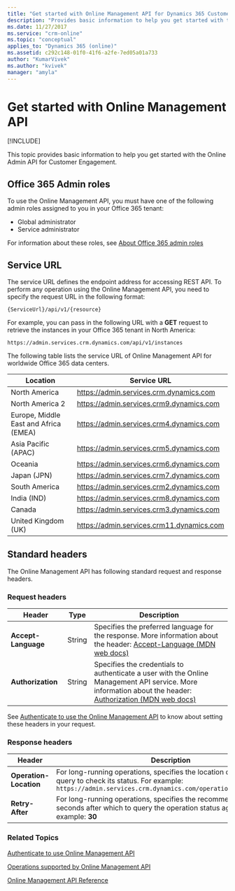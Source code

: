 ```yaml
---
title: "Get started with Online Management API for Dynamics 365 Customer Engagement| MicrosoftDocs"
description: "Provides basic information to help you get started with the Online Admin API for Customer Engagement."
ms.date: 11/27/2017
ms.service: "crm-online"
ms.topic: "conceptual"
applies_to: "Dynamics 365 (online)"
ms.assetid: c292c148-01f0-41f6-a2fe-7ed05a01a733
author: "KumarVivek"
ms.author: "kvivek"
manager: "amyla"
---
```

# Get started with Online Management API 

[!INCLUDE[](../../includes/cc_applies_to_update_9_0_0.md)]

This topic provides basic information to help you get started with the Online Admin API for Customer Engagement.

## Office 365 Admin roles

To use the Online Management API, you must have one of the following admin roles assigned to you in your Office 365 tenant:

- Global administrator
- Service administrator

For information about these roles, see [About Office 365 admin roles](https://support.office.com/en-us/article/About-Office-365-admin-roles-da585eea-f576-4f55-a1e0-87090b6aaa9d)

## Service URL

The service URL defines the endpoint address for accessing REST API. To perform any operation using the Online Management API, you need to specify the request URL in the following format:

`{ServiceUrl}/api/v1/{resource}`

For example, you can pass in the following URL with a **GET** request to retrieve the instances in your Office 365 tenant in North America:

`https://admin.services.crm.dynamics.com/api/v1/instances`


The following table lists the service URL of Online Management API for worldwide Office 365 data centers.

|Location | Service URL |
|---------|-------------|
|North America | https://admin.services.crm.dynamics.com |
|North America 2 | https://admin.services.crm9.dynamics.com |
|Europe, Middle East and Africa (EMEA) | https://admin.services.crm4.dynamics.com |
|Asia Pacific (APAC) | https://admin.services.crm5.dynamics.com |
|Oceania | https://admin.services.crm6.dynamics.com |
|Japan (JPN) | https://admin.services.crm7.dynamics.com |
|South America | https://admin.services.crm2.dynamics.com |
|India (IND) | https://admin.services.crm8.dynamics.com |
|Canada | https://admin.services.crm3.dynamics.com |
|United Kingdom (UK) | https://admin.services.crm11.dynamics.com |


## Standard headers

The Online Management API has following standard request and response headers.   

### Request headers

| Header | Type | Description  |
|--------|------|--------------|
|**Accept-Language**|String|Specifies the preferred language for the response. More information about the header: [Accept-Language (MDN web docs)](https://developer.mozilla.org/en-US/docs/Web/HTTP/Headers/Accept-Language)|
|**Authorization**|String|Specifies the credentials to authenticate a user with the Online Management API service. More information about the header: [Authorization (MDN web docs)](https://developer.mozilla.org/en-US/docs/Web/HTTP/Headers/Authorization)|

See [Authenticate to use the Online Management API](authentication.md) to know about setting these headers in your request.

### Response headers

| Header | Description  |
|--------|--------------|
|**Operation-Location**|For long-running operations, specifies the location of the operation query to check its status. For example:<br />`https://admin.services.crm.dynamics.com/operations/{operationid}`|
|**Retry-After**|For long-running operations, specifies the recommended period in seconds after which to query the operation status again. For example: **30**|
    
### Related Topics  

[Authenticate to use Online Management API](authentication.md)

[Operations supported by Online Management API](operations-supported.md)

[Online Management API Reference](/rest/api/admin.services.crm.dynamics.com)
